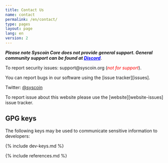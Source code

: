 ```yaml
---
title: Contact Us
name: contact
permalink: /en/contact/
type: pages
layout: page
lang: en
version: 2
---
```

<i style="font-weight: bold">Please note Syscoin Core does not provide general support. General community support can be found at <a style="color:blue" href="https://discord.gg/RkK2AXD">Discord</a></i>.

To report security issues: <i class="fa fa-fw fa-envelope"></i> support<span style="display:none"></span>@syscoin.org (<i style="color:red">not for support</i>).

You can report bugs in our software using the <i class="fa fa-fw fa-github"></i> [issue tracker][issues].

<i class="fa fa-fw fa-twitter"></i> Twitter: <a href="https://twitter.com/syscoin/">@syscoin</a>

To report issue about this website please use the [website][website-issues] issue tracker.

## GPG keys

The following keys may be used to communicate sensitive information to
developers:

{% include dev-keys.md %}

{% include references.md %}
